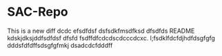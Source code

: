 # SAC-Repo
This is a new diff dcdc efsdfdsf dsfsdkfmsdfksd dfsdfds README kdskjdksjddfsdfdsf dfsfd fsdffdfcdcdscdcccdcxc.
l;fsdklfdcfdjhdfdsgfgfg
dddsfdfdffsdsgfgfmkj
dsadcdcfdddff